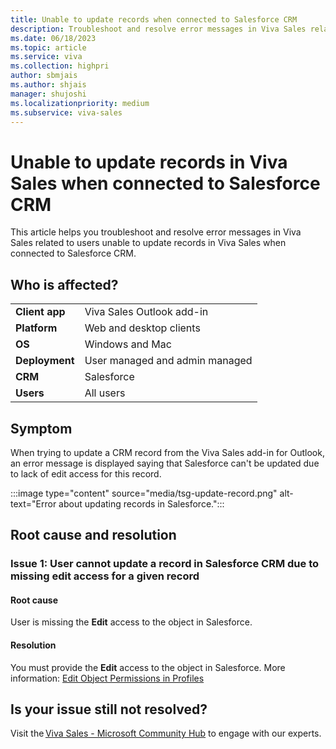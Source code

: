 ```yaml
---
title: Unable to update records when connected to Salesforce CRM
description: Troubleshoot and resolve error messages in Viva Sales related to users who are unable to update records in Viva Sales when connected to Salesforce CRM.
ms.date: 06/18/2023
ms.topic: article
ms.service: viva
ms.collection: highpri
author: sbmjais
ms.author: shjais
manager: shujoshi
ms.localizationpriority: medium
ms.subservice: viva-sales
---
```


# Unable to update records in Viva Sales when connected to Salesforce CRM

This article helps you troubleshoot and resolve error messages in Viva Sales related to users unable to update records in Viva Sales when connected to Salesforce CRM.

## Who is affected?

|  |  |
|---------|---------|
|**Client app**     |  Viva Sales Outlook add-in        |
|**Platform**     | Web and desktop clients         |
|**OS**     | Windows and Mac         |
|**Deployment**     | User managed and admin managed       |
|**CRM**     | Salesforce      |
|**Users**     | All users |

## Symptom

When trying to update a CRM record from the Viva Sales add-in for Outlook, an error message is displayed saying that Salesforce can't be updated due to lack of edit access for this record.

:::image type="content" source="media/tsg-update-record.png" alt-text="Error about updating records in Salesforce.":::

## Root cause and resolution

### Issue 1: User cannot update a record in Salesforce CRM due to missing edit access for a given record

#### Root cause

User is missing the **Edit** access to the object in Salesforce.

#### Resolution

You must provide the **Edit** access to the object in Salesforce. More information: [Edit Object Permissions in Profiles](https://help.salesforce.com/s/articleView?id=sf.perm_sets_object_perms_edit.htm&type=5)

## Is your issue still not resolved?

Visit the [Viva Sales - Microsoft Community Hub](https://techcommunity.microsoft.com/t5/viva-sales/bd-p/VivaSales) to engage with our experts.